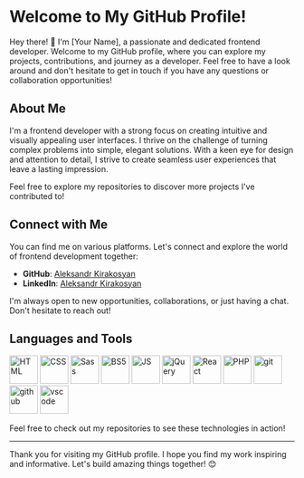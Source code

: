 # Welcome to My GitHub Profile!

Hey there! 👋 I'm [Your Name], a passionate and dedicated frontend developer. Welcome to my GitHub profile, where you can explore my projects, contributions, and journey as a developer. Feel free to have a look around and don't hesitate to get in touch if you have any questions or collaboration opportunities!

## About Me

I'm a frontend developer with a strong focus on creating intuitive and visually appealing user interfaces. I thrive on the challenge of turning complex problems into simple, elegant solutions. With a keen eye for design and attention to detail, I strive to create seamless user experiences that leave a lasting impression.

Feel free to explore my repositories to discover more projects I've contributed to!

## Connect with Me

You can find me on various platforms. Let's connect and explore the world of frontend development together:

- **GitHub**: [Aleksandr Kirakosyan](https://github.com/aleksandr-kirakosyan)
- **LinkedIn**: [Aleksandr Kirakosyan](https://www.linkedin.com/in/aleksandrkiraks/)

I'm always open to new opportunities, collaborations, or just having a chat. Don't hesitate to reach out!

## Languages and Tools

<img src="https://cdn1.iconfinder.com/data/icons/logotypes/32/badge-html-5-512.png" alt="HTML" width="50px" height="auto" />  <img src="https://cdn1.iconfinder.com/data/icons/logotypes/32/badge-css-3-512.png" alt="CSS" width="50px" height="auto" />  <img src="https://cdn4.iconfinder.com/data/icons/logos-and-brands/512/288_Sass_logo-512.png" alt="Sass" width="50px" height="auto" />  <img src="https://cdn3.iconfinder.com/data/icons/font-awesome-brands/576/bootstrap-512.png" alt="BS5" width="50px" height="auto" />  <img src="https://cdn4.iconfinder.com/data/icons/logos-and-brands/512/187_Js_logo_logos-512.png" alt="JS" width="50px" height="auto" />  <img src="https://cdn3.iconfinder.com/data/icons/popular-services-brands/512/jquery-512.png" alt="jQuery" width="50px" height="auto" />  <img src="https://cdn0.iconfinder.com/data/icons/logos-brands-in-colors/128/react-512.png" alt="React" width="50px" height="auto" />  <img src="https://cdn4.iconfinder.com/data/icons/logos-and-brands/512/256_Php_logo-512.png" alt="PHP" width="50px" height="auto" />  <img src="https://cdn3.iconfinder.com/data/icons/social-media-2169/24/social_media_social_media_logo_git-512.png" alt="git" width="50px" height="auto" />  <img src="https://cdn4.iconfinder.com/data/icons/ionicons/512/icon-social-github-512.png" alt="github" width="50px" height="auto" />  <img src="https://cdn1.iconfinder.com/data/icons/unicons-line-vol-6/24/visual-studio-512.png" alt="vscode" width="50px" height="auto" />



Feel free to check out my repositories to see these technologies in action!

---

Thank you for visiting my GitHub profile. I hope you find my work inspiring and informative. Let's build amazing things together! 😊

